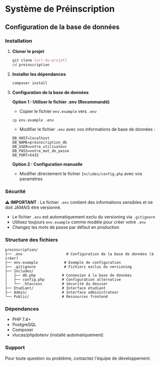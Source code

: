 # Système de Préinscription

## Configuration de la base de données

### Installation

1. **Cloner le projet**
   ```bash
   git clone [url-du-projet]
   cd preinscription
   ```

2. **Installer les dépendances**
   ```bash
   composer install
   ```

3. **Configuration de la base de données**
   
   **Option 1 : Utiliser le fichier .env (Recommandé)**
   
   - Copier le fichier `env.example` vers `.env`
   ```bash
   cp env.example .env
   ```
   
   - Modifier le fichier `.env` avec vos informations de base de données :
   ```env
   DB_HOST=localhost
   DB_NAME=preinscription_db
   DB_USER=votre_utilisateur
   DB_PASS=votre_mot_de_passe
   DB_PORT=5432
   ```

   **Option 2 : Configuration manuelle**
   
   - Modifier directement le fichier `Includes/config.php` avec vos paramètres

### Sécurité

⚠️ **IMPORTANT** : Le fichier `.env` contient des informations sensibles et ne doit JAMAIS être versionné.

- Le fichier `.env` est automatiquement exclu du versioning via `.gitignore`
- Utilisez toujours `env.example` comme modèle pour créer votre `.env`
- Changez les mots de passe par défaut en production

### Structure des fichiers

```
preinscription/
├── .env                    # Configuration de la base de données (à créer)
├── env.example            # Exemple de configuration
├── .gitignore             # Fichiers exclus du versioning
├── Includes/
│   ├── db.php            # Connexion à la base de données
│   ├── config.php        # Configuration alternative
│   └── .htaccess         # Sécurité du dossier
├── Etudiant/             # Interface étudiant
├── Admin/                # Interface administrateur
└── Public/               # Ressources frontend
```

### Dépendances

- PHP 7.4+
- PostgreSQL
- Composer
- vlucas/phpdotenv (installé automatiquement)

### Support

Pour toute question ou problème, contactez l'équipe de développement. 